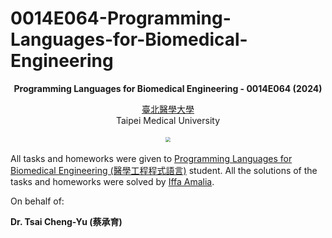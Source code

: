 # 0014E064-Programming-Languages-for-Biomedical-Engineering

<p align="center"><b>Programming Languages for Biomedical Engineering - 0014E064 (2024)</b></p>

<p align="center"><a href="https://eng.tmu.edu.tw/">臺北醫學大學</a><br>Taipei Medical University</p>

<p align="center"><img src="https://upload.wikimedia.org/wikipedia/en/b/ba/Taipei_Medical_University_logo_with_namestyle.svg" style="transform: scale(0.5);"></p>

<p>All tasks and homeworks were given to <a href="https://im.tmu.edu.tw/course/info/14518">Programming Languages for Biomedical Engineering (醫學工程程式語言)</a> student. All the solutions of the tasks and homeworks were solved by <a href="https://github.com/aleahfaa">Iffa Amalia</a>.</p>

On behalf of:

**Dr. Tsai Cheng-Yu (蔡承育)**
